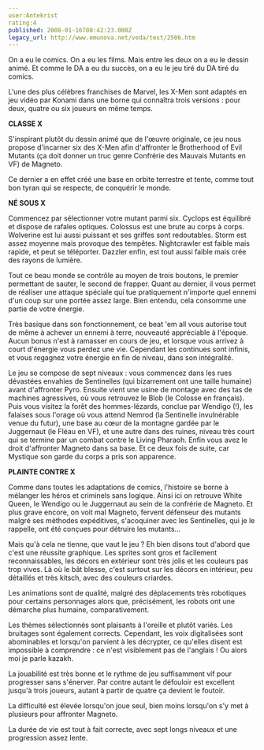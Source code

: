 ```yaml
---
user:Antekrist
rating:4
published: 2008-01-16T08:42:23.000Z
legacy_url: http://www.emunova.net/veda/test/2506.htm
---
```

On a eu le comics. On a eu les films. Mais entre les deux on a eu le dessin animé. Et comme le DA a eu du succès, on a eu le jeu tiré du DA tiré du comics.  

L'une des plus célèbres franchises de Marvel, les X-Men sont adaptés en jeu vidéo par Konami dans une borne qui connaîtra trois versions : pour deux, quatre ou six joueurs en même temps.  

  

**CLASSE X**  

S'inspirant plutôt du dessin animé que de l'œuvre originale, ce jeu nous propose d'incarner six des X-Men afin d'affronter le Brotherhood of Evil Mutants (ça doit donner un truc genre Confrérie des Mauvais Mutants en VF) de Magneto.  

Ce dernier a en effet créé une base en orbite terrestre et tente, comme tout bon tyran qui se respecte, de conquérir le monde.  

  

**NÉ SOUS X**  

Commencez par sélectionner votre mutant parmi six. Cyclops est équilibré et dispose de rafales optiques. Colossus est une brute au corps à corps. Wolverine est lui aussi puissant et ses griffes sont redoutables. Storm est assez moyenne mais provoque des tempêtes. Nightcrawler est faible mais rapide, et peut se téléporter. Dazzler enfin, est tout aussi faible mais crée des rayons de lumière.  

Tout ce beau monde se contrôle au moyen de trois boutons, le premier permettant de sauter, le second de frapper. Quant au dernier, il vous permet de réaliser une attaque spéciale qui tue pratiquement n'importe quel ennemi d'un coup sur une portée assez large. Bien entendu, cela consomme une partie de votre énergie.  

Très basique dans son fonctionnement, ce beat 'em all vous autorise tout de même à achever un ennemi à terre, nouveauté appréciable à l'époque. Aucun bonus n'est à ramasser en cours de jeu, et lorsque vous arrivez à court d'énergie vous perdez une vie. Cependant les continues sont infinis, et vous regagnez votre énergie en fin de niveau, dans son intégralité.  

Le jeu se compose de sept niveaux : vous commencez dans les rues dévastées envahies de Sentinelles (qui bizarrement ont une taille humaine) avant d'affronter Pyro. Ensuite vient une usine de montage avec des tas de machines agressives, où vous retrouvez le Blob (le Colosse en français). Puis vous visitez la forêt des hommes-lézards, conclue par Wendigo (!), les falaises sous l'orage où vous attend Nemrod (la Sentinelle invulnérable venue du futur), une base au cœur de la montagne gardée par le Juggernaut (le Fléau en VF), et une autre dans des ruines, niveau très court qui se termine par un combat contre le Living Pharaoh. Enfin vous avez le droit d'affronter Magneto dans sa base. Et ce deux fois de suite, car Mystique son garde du corps a pris son apparence.  

  

**PLAINTE CONTRE X**  

Comme dans toutes les adaptations de comics, l'histoire se borne à mélanger les héros et criminels sans logique. Ainsi ici on retrouve White Queen, le Wendigo ou le Juggernaut au sein de la confrérie de Magneto. Et plus grave encore, on voit mal Magneto, fervent défenseur des mutants malgré ses méthodes expéditives, s'acoquiner avec les Sentinelles, qui je le rappelle, ont été conçues pour détruire les mutants...  

Mais qu'à cela ne tienne, que vaut le jeu ? Eh bien disons tout d'abord que c'est une réussite graphique. Les sprites sont gros et facilement reconnaissables, les décors en extérieur sont très jolis et les couleurs pas trop vives. Là où le bât blesse, c'est surtout sur les décors en intérieur, peu détaillés et très kitsch, avec des couleurs criardes.  

Les animations sont de qualité, malgré des déplacements très robotiques pour certains personnages alors que, précisément, les robots ont une démarche plus humaine, comparativement.  

Les thèmes sélectionnés sont plaisants à l'oreille et plutôt variés. Les bruitages sont également corrects. Cependant, les voix digitalisées sont abominables et lorsqu'on parvient à les décrypter, ce qu'elles disent est impossible à comprendre : ce n'est visiblement pas de l'anglais ! Ou alors moi je parle kazakh.  

La jouabilité est très bonne et le rythme de jeu suffisamment vif pour progresser sans s'énerver. Par contre autant le défouloir est excellent jusqu'à trois joueurs, autant à partir de quatre ça devient le foutoir.  

La difficulté est élevée lorsqu'on joue seul, bien moins lorsqu'on s'y met à plusieurs pour affronter Magneto.  

La durée de vie est tout à fait correcte, avec sept longs niveaux et une progression assez lente.
